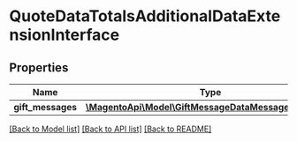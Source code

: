 # QuoteDataTotalsAdditionalDataExtensionInterface

## Properties
Name | Type | Description | Notes
------------ | ------------- | ------------- | -------------
**gift_messages** | [**\MagentoApi\Model\GiftMessageDataMessageInterface[]**](GiftMessageDataMessageInterface.md) |  | [optional] 

[[Back to Model list]](../../README.md#documentation-for-models) [[Back to API list]](../../README.md#documentation-for-api-endpoints) [[Back to README]](../../README.md)

